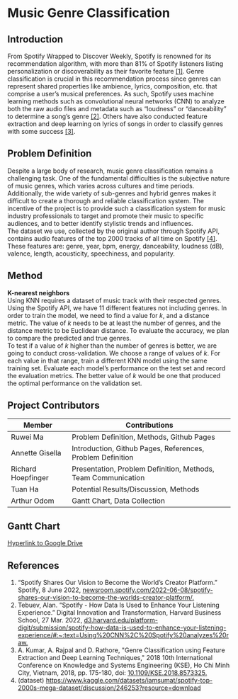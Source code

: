 # Music Genre Classification
## Introduction  
  From Spotify Wrapped to Discover Weekly, Spotify is renowned for its recommendation algorithm, with more than 81% of Spotify listeners listing personalization or discoverability as their favorite feature [[1]](#references). Genre classification is crucial in this recommendation process since genres can represent shared properties like ambience, lyrics, composition, etc. that comprise a user’s musical preferences. As such, Spotify uses machine learning methods such as convolutional neural networks (CNN) to analyze both the raw audio files and metadata such as “loudness” or “danceability” to determine a song’s genre [[2]](#references). Others have also conducted feature extraction and deep learning on lyrics of songs in order to classify genres with some success [[3]](#references).

## Problem Definition  
  Despite a large body of research, music genre classification remains a challenging task. One of the fundamental difficulties is the subjective nature of music genres, which varies across cultures and time periods. Additionally, the wide variety of sub-genres and hybrid genres makes it difficult to create a thorough and reliable classification system. 
  The incentive of the project is to provide such a classification system for music industry professionals to target and promote their music to specific audiences, and to better identify stylistic trends and influences.  
  The dataset we use, collected by the original author through Spotify API, contains audio features of the top 2000 tracks of all time on Spotify [[4]](#references). These features are: genre, year, bpm, energy, danceability, loudness (dB), valence, length, acousticity, speechiness, and popularity.

## Method  

**K-nearest neighbors**  
  Using KNN requires a dataset of music track with their respected genres. Using the Spotify API, we have 11 different features not including genres. In order to train the model, we need to find a value for $k$, and a distance metric. The value of $k$  needs to be at least the number of genres, and the distance metric to be Euclidean distance. To evaluate the accuracy, we plan to compare the predicted and true genres.  
  To test if a value of $k$ higher than the number of genres is better, we are going to conduct cross-validation. We choose a range of values of $k$. For each value in that range, train a different KNN model using the same training set. Evaluate each model’s performance on the test set and record the evaluation metrics. The better value of $k$ would be one that produced the optimal performance on the validation set.   

## Project Contributors

| Member | Contributions |
| --- | ----------- |
| Ruwei Ma | Problem Definition, Methods, Github Pages |
| Annette Gisella | Introduction, Github Pages, References, Problem Definition |
| Richard Hoepfinger | Presentation, Problem Definition, Methods, Team Communication |
| Tuan Ha | Potential Results/Discussion, Methods |
| Arthur Odom | Gantt Chart, Data Collection |

## Gantt Chart

[Hyperlink to Google Drive](https://docs.google.com/spreadsheets/d/1l8K8Aj34vmP7cY6OAWpWX1UIrCkKELlk/edit?usp=sharing&ouid=110632432805448997773&rtpof=true&sd=true)

## References
1.  “Spotify Shares Our Vision to Become the World’s Creator Platform.” Spotify, 8 June 2022, [newsroom.spotify.com/2022-06-08/spotify-shares-our-vision-to-become-the-worlds-creator-platform/.](https://newsroom.spotify.com/2022-06-08/spotify-shares-our-vision-to-become-the-worlds-creator-platform/)
2.  Tebuev, Alan. “Spotify - How Data Is Used to Enhance Your Listening Experience.” Digital Innovation and Transformation, Harvard Business School, 27 Mar. 2022, [d3.harvard.edu/platform-digit/submission/spotify-how-data-is-used-to-enhance-your-listening-experience/#:~:text=Using%20CNN%2C%20Spotify%20analyzes%20raw.](https://d3.harvard.edu/platform-digit/submission/spotify-how-data-is-used-to-enhance-your-listening-experience/#:~:text=Using%20CNN%2C%20Spotify%20analyzes%20raw,further%20optimize%20its%20recommendation%20engine)  
3.  A. Kumar, A. Rajpal and D. Rathore, "Genre Classification using Feature Extraction and Deep Learning Techniques," 2018 10th International Conference on Knowledge and Systems Engineering (KSE), Ho Chi Minh City, Vietnam, 2018, pp. 175-180, doi: [10.1109/KSE.2018.8573325.](https://ieeexplore.ieee.org/document/8573325)
4. (dataset) https://www.kaggle.com/datasets/iamsumat/spotify-top-2000s-mega-dataset/discussion/246253?resource=download
